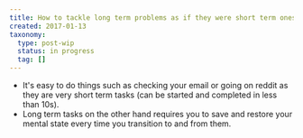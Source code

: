 ```yaml
---
title: How to tackle long term problems as if they were short term ones
created: 2017-01-13
taxonomy:
  type: post-wip
  status: in progress
  tag: []
---
```


* It's easy to do things such as checking your email or going on reddit as they are very short term tasks (can be started and completed in less than 10s).
* Long term tasks on the other hand requires you to save and restore your mental state every time you transition to and from them.
